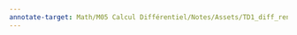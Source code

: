 ```yaml
---
annotate-target: Math/M05 Calcul Différentiel/Notes/Assets/TD1_diff_rentielle__fonctions_C1.pdf
---
```

